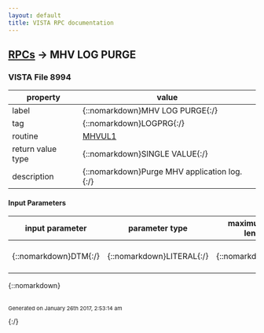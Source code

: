 ```yaml
---
layout: default
title: VISTA RPC documentation
---
```




## [RPCs](TableOfContent.md) &#8594; MHV LOG PURGE 



### VISTA File 8994 


 property | value 
--- | --- 
 label | {::nomarkdown}MHV LOG PURGE{:/}
 tag | {::nomarkdown}LOGPRG{:/}
 routine | [MHVUL1](http://code.osehra.org/dox/Routine_MHVUL1_source.html)
 return value type | {::nomarkdown}SINGLE VALUE{:/}
 description | {::nomarkdown}Purge MHV application log.{:/}

#### Input Parameters

| input parameter | parameter type | maximum data length | required | description | 
| --- | --- | --- | --- | --- | 
| {::nomarkdown}DTM{:/} | {::nomarkdown}LITERAL{:/} | {::nomarkdown}15{:/} | {::nomarkdown}true{:/} | {::nomarkdown}Purge Date/Time.Default is Today - 7.{:/} | 

{::nomarkdown} <br/><br/><p style="font-size: 11px">Generated on January 26th 2017, 2:53:14 am</p>{:/}